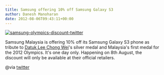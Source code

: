 ```yaml
---
title: Samsung offering 10% off Samsung Galaxy S3
author: Danesh Manoharan
date: 2012-08-06T09:43:11+00:00
---
```

[![](/wp-content/uploads/2012/08/samsung-olympics-discount-twitter-450x308.jpg "samsung-olympics-discount-twitter")](/posts/samsung-offering-10-off-samsung-galaxy-s3/samsung-olympics-discount-twitter/)

Samsung Malaysia is offering 10% off its Samsung Galaxy S3 phone as tribute to [Datuk Lee Chong Wei][1]'s silver medal and Malaysia's first medal for the 2012 Olympics. It's one day only. Happening on 8th August, the discount will only be available at their official retailers.

@via [twitter][2]

 [1]: http://en.wikipedia.org/wiki/Lee_Chong_Wei
 [2]: https://twitter.com/starintech/status/232106191747170304